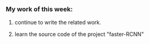  ### My work of this week:

1. continue to write the related work.

2. learn the source code of the project "faster-RCNN"

